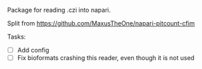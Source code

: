 
Package for reading .czi into napari.

Split from https://github.com/MaxusTheOne/napari-pitcount-cfim

Tasks:
- [ ] Add config
- [ ] Fix bioformats crashing this reader, even though it is not used